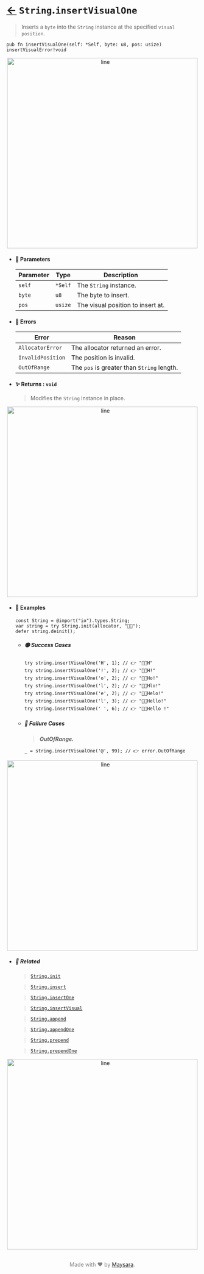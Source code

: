 # [←](../String.md) `String`.`insertVisualOne`

> Inserts a `byte` into the `String` instance at the specified `visual position`.

```zig
pub fn insertVisualOne(self: *Self, byte: u8, pos: usize) insertVisualError!void
```


<div align="center">
<img src="https://raw.githubusercontent.com/maysara-elshewehy/io-bench/refs/heads/main/dist/img/md/line.png" alt="line" style="width:500px;"/>
</div>

- #### 🧩 Parameters

    | Parameter | Type    | Description                       |
    | --------- | ------- | --------------------------------- |
    | `self`    | `*Self` | The `String` instance.            |
    | `byte`    | `u8`    | The byte to insert.               |
    | `pos`     | `usize` | The visual position to insert at. |

- #### 🚫 Errors

    | Error             | Reason                                     |
    | ----------------- | ------------------------------------------ |
    | `AllocatorError`  | The allocator returned an error.           |
    | `InvalidPosition` | The position is invalid.                   |
    | `OutOfRange`      | The `pos` is greater than `String` length. |

- #### ✨ Returns : `void`

    > Modifies the `String` instance in place.

<div align="center">
<img src="https://raw.githubusercontent.com/maysara-elshewehy/io-bench/refs/heads/main/dist/img/md/line.png" alt="line" style="width:500px;"/>
</div>

- #### 🧪 Examples

    ```zig
    const String = @import("io").types.String;
    var string = try String.init(allocator, "👨‍🏭");
    defer string.deinit();
    ```

    - ##### 🟢 Success Cases

        ```zig
        try string.insertVisualOne('H', 1); // 👉 "👨‍🏭H"
        try string.insertVisualOne('!', 2); // 👉 "👨‍🏭H!"
        try string.insertVisualOne('o', 2); // 👉 "👨‍🏭Ho!"
        try string.insertVisualOne('l', 2); // 👉 "👨‍🏭Hlo!"
        try string.insertVisualOne('e', 2); // 👉 "👨‍🏭Helo!"
        try string.insertVisualOne('l', 3); // 👉 "👨‍🏭Hello!"
        try string.insertVisualOne(' ', 6); // 👉 "👨‍🏭Hello !"
        ```

    - ##### 🔴 Failure Cases

        > **_OutOfRange._**

        ```zig
        _ = string.insertVisualOne('@', 99); // 👉 error.OutOfRange
        ```

<div align="center">
<img src="https://raw.githubusercontent.com/maysara-elshewehy/io-bench/refs/heads/main/dist/img/md/line.png" alt="line" style="width:500px;"/>
</div>

- ##### 🔗 Related

  > [`String.init`](./init.md)

  > [`String.insert`](./insert.md)

  > [`String.insertOne`](./insertOne.md)

  > [`String.insertVisual`](./insertVisual.md)

  > [`String.append`](./append.md)

  > [`String.appendOne`](./appendOne.md)

  > [`String.prepend`](./prepend.md)

  > [`String.prependOne`](./prependOne.md)

<div align="center">
<img src="https://raw.githubusercontent.com/maysara-elshewehy/io-bench/refs/heads/main/dist/img/md/line.png" alt="line" style="width:500px;"/>
</div>

<p align="center" style="color:grey;"><br />Made with ❤️ by <a href="http://github.com/maysara-elshewehy" target="blank">Maysara</a>.</p>